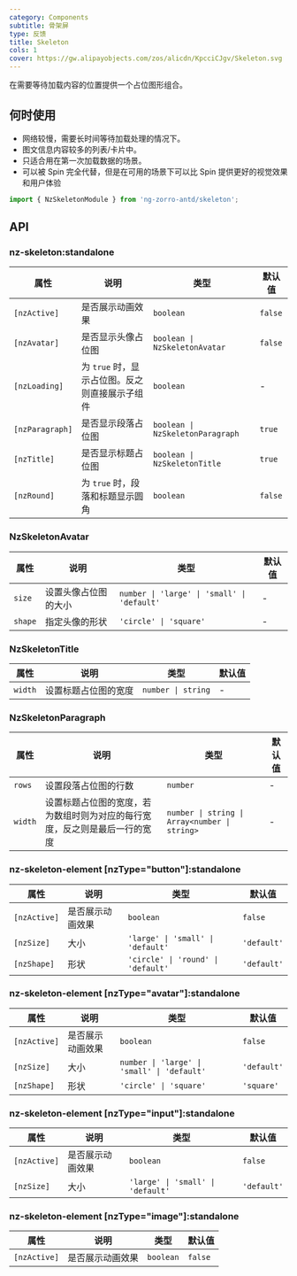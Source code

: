 ```yaml
---
category: Components
subtitle: 骨架屏
type: 反馈
title: Skeleton
cols: 1
cover: https://gw.alipayobjects.com/zos/alicdn/KpcciCJgv/Skeleton.svg
---
```


在需要等待加载内容的位置提供一个占位图形组合。

## 何时使用

- 网络较慢，需要长时间等待加载处理的情况下。
- 图文信息内容较多的列表/卡片中。
- 只适合用在第一次加载数据的场景。
- 可以被 Spin 完全代替，但是在可用的场景下可以比 Spin 提供更好的视觉效果和用户体验

```ts
import { NzSkeletonModule } from 'ng-zorro-antd/skeleton';
```

## API

### nz-skeleton:standalone

| 属性            | 说明                                           | 类型                             | 默认值  |
| --------------- | ---------------------------------------------- | -------------------------------- | ------- |
| `[nzActive]`    | 是否展示动画效果                               | `boolean`                        | `false` |
| `[nzAvatar]`    | 是否显示头像占位图                             | `boolean \| NzSkeletonAvatar`    | `false` |
| `[nzLoading]`   | 为 `true` 时，显示占位图。反之则直接展示子组件 | `boolean`                        | -       |
| `[nzParagraph]` | 是否显示段落占位图                             | `boolean \| NzSkeletonParagraph` | `true`  |
| `[nzTitle]`     | 是否显示标题占位图                             | `boolean \| NzSkeletonTitle`     | `true`  |
| `[nzRound]`     | 为 `true` 时，段落和标题显示圆角               | `boolean`                        | `false` |

### NzSkeletonAvatar

| 属性    | 说明                 | 类型                                        | 默认值 |
| ------- | -------------------- | ------------------------------------------- | ------ |
| `size`  | 设置头像占位图的大小 | `number \| 'large' \| 'small' \| 'default'` | -      |
| `shape` | 指定头像的形状       | `'circle' \| 'square'`                      | -      |

### NzSkeletonTitle

| 属性    | 说明                 | 类型               | 默认值 |
| ------- | -------------------- | ------------------ | ------ |
| `width` | 设置标题占位图的宽度 | `number \| string` | -      |

### NzSkeletonParagraph

| 属性    | 说明                                                                       | 类型                                          | 默认值 |
| ------- | -------------------------------------------------------------------------- | --------------------------------------------- | ------ |
| `rows`  | 设置段落占位图的行数                                                       | `number`                                      | -      |
| `width` | 设置标题占位图的宽度，若为数组时则为对应的每行宽度，反之则是最后一行的宽度 | `number \| string \| Array<number \| string>` | -      |

### nz-skeleton-element [nzType="button"]:standalone

| 属性         | 说明             | 类型                               | 默认值      |
| ------------ | ---------------- | ---------------------------------- | ----------- |
| `[nzActive]` | 是否展示动画效果 | `boolean`                          | `false`     |
| `[nzSize]`   | 大小             | `'large' \| 'small' \| 'default'`  | `'default'` |
| `[nzShape]`  | 形状             | `'circle' \| 'round' \| 'default'` | `'default'` |

### nz-skeleton-element [nzType="avatar"]:standalone

| 属性         | 说明             | 类型                                        | 默认值      |
| ------------ | ---------------- | ------------------------------------------- | ----------- |
| `[nzActive]` | 是否展示动画效果 | `boolean`                                   | `false`     |
| `[nzSize]`   | 大小             | `number \| 'large' \| 'small' \| 'default'` | `'default'` |
| `[nzShape]`  | 形状             | `'circle' \| 'square'`                      | `'square'`  |

### nz-skeleton-element [nzType="input"]:standalone

| 属性         | 说明             | 类型                              | 默认值      |
| ------------ | ---------------- | --------------------------------- | ----------- |
| `[nzActive]` | 是否展示动画效果 | `boolean`                         | `false`     |
| `[nzSize]`   | 大小             | `'large' \| 'small' \| 'default'` | `'default'` |

### nz-skeleton-element [nzType="image"]:standalone

| 属性         | 说明             | 类型      | 默认值  |
| ------------ | ---------------- | --------- | ------- |
| `[nzActive]` | 是否展示动画效果 | `boolean` | `false` |
